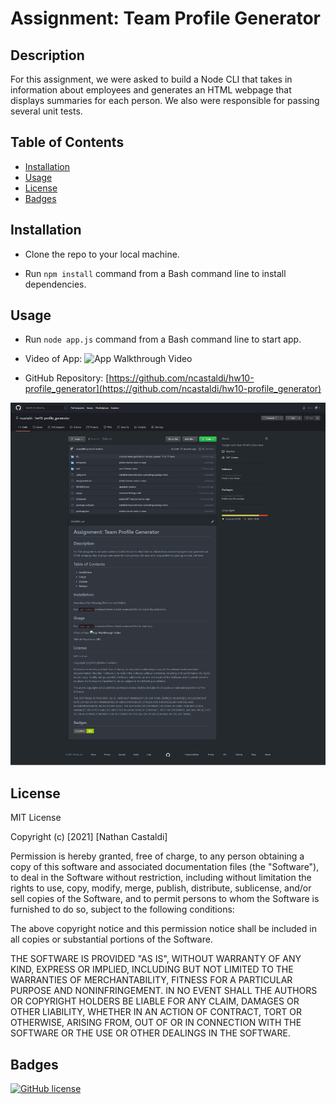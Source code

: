 # Assignment: Team Profile Generator

## Description

For this assignment, we were asked to build a Node CLI that takes in information about employees and generates an HTML webpage that displays summaries for each person. We also were responsible for passing several unit tests.

## Table of Contents

- [Installation](#installation)
- [Usage](#usage)
- [License](#license)
- [Badges](#badges)

## Installation

- Clone the repo to your local machine.

- Run `npm install` command from a Bash command line to install dependencies.

## Usage

- Run `node app.js` command from a Bash command line to start app.

- Video of App: ![App Walkthrough Video](PATH)

- GitHub Repository: [https://github.com/ncastaldi/hw10-profile_generator](https://github.com/ncastaldi/hw10-profile_generator)

![./assets/images/repo-screenshot.png](./assets/images/repo-screenshot.png)

## License

MIT License

Copyright (c) [2021] [Nathan Castaldi]

Permission is hereby granted, free of charge, to any person obtaining a copy
of this software and associated documentation files (the "Software"), to deal
in the Software without restriction, including without limitation the rights
to use, copy, modify, merge, publish, distribute, sublicense, and/or sell
copies of the Software, and to permit persons to whom the Software is
furnished to do so, subject to the following conditions:

The above copyright notice and this permission notice shall be included in all
copies or substantial portions of the Software.

THE SOFTWARE IS PROVIDED "AS IS", WITHOUT WARRANTY OF ANY KIND, EXPRESS OR
IMPLIED, INCLUDING BUT NOT LIMITED TO THE WARRANTIES OF MERCHANTABILITY,
FITNESS FOR A PARTICULAR PURPOSE AND NONINFRINGEMENT. IN NO EVENT SHALL THE
AUTHORS OR COPYRIGHT HOLDERS BE LIABLE FOR ANY CLAIM, DAMAGES OR OTHER
LIABILITY, WHETHER IN AN ACTION OF CONTRACT, TORT OR OTHERWISE, ARISING FROM,
OUT OF OR IN CONNECTION WITH THE SOFTWARE OR THE USE OR OTHER DEALINGS IN THE
SOFTWARE.

## Badges

[![GitHub license](https://img.shields.io/github/license/ncastaldi/hw10-profile_generator?style=for-the-badge)](https://github.com/ncastaldi/hw10-profile_generator/blob/main/license.txt)
